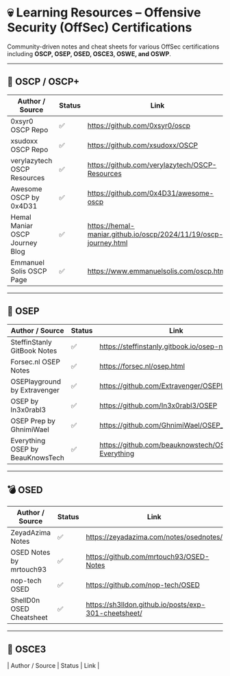 # 💀 Learning Resources – Offensive Security (OffSec) Certifications

Community-driven notes and cheat sheets for various OffSec certifications including **OSCP, OSEP, OSED, OSCE3, OSWE, and OSWP**.

---

## 🚨 OSCP / OSCP+

| Author / Source                 | Status | Link                                                       |
|--------------------------------|--------|------------------------------------------------------------|
| 0xsyr0 OSCP Repo               | ✅     | https://github.com/0xsyr0/oscp                             |
| xsudoxx OSCP Repo              | ✅     | https://github.com/xsudoxx/OSCP                            |
| verylazytech OSCP Resources    | ✅     | https://github.com/verylazytech/OSCP-Resources             |
| Awesome OSCP by 0x4D31         | ✅     | https://github.com/0x4D31/awesome-oscp                     |
| Hemal Maniar OSCP Journey Blog | ✅     | https://hemal-maniar.github.io/oscp/2024/11/19/oscp-journey.html |
| Emmanuel Solis OSCP Page       | ✅     | https://www.emmanuelsolis.com/oscp.html                    |

---

## 🧬 OSEP

| Author / Source                  | Status | Link                                                       |
|----------------------------------|--------|------------------------------------------------------------|
| SteffinStanly GitBook Notes     | ✅     | https://steffinstanly.gitbook.io/osep-notes               |
| Forsec.nl OSEP Notes            | ✅     | https://forsec.nl/osep.html                                |
| OSEPlayground by Extravenger    | ✅     | https://github.com/Extravenger/OSEPlayground              |
| OSEP by In3x0rabl3              | ✅     | https://github.com/In3x0rabl3/OSEP                        |
| OSEP Prep by GhnimiWael         | ✅     | https://github.com/GhnimiWael/OSEP_Prep                   |
| Everything OSEP by BeauKnowsTech| ✅     | https://github.com/beauknowstech/OSEP-Everything          |

---

## 💣 OSED

| Author / Source               | Status | Link                                                       |
|------------------------------|--------|------------------------------------------------------------|
| ZeyadAzima Notes             | ✅     | https://zeyadazima.com/notes/osednotes/                   |
| OSED Notes by mrtouch93      | ✅     | https://github.com/mrtouch93/OSED-Notes                   |
| nop-tech OSED                | ✅     | https://github.com/nop-tech/OSED                          |
| ShellD0n OSED Cheatsheet     | ✅     | https://sh3lldon.github.io/posts/exp-301-cheetsheet/      |

---

## 🔐 OSCE3

| Author / Source                   | Status | Link                                                       |
